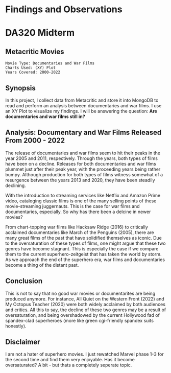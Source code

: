 # Findings and Observations
# DA320 Midterm
## Metacritic Movies

    Movie Type: Documentaries and War Films
    Charts Used: (XY) Plot
    Years Covered: 2000-2022

## Synopsis
In this project, I collect data from Metacritic and store it into MongoDB to read and perform an analysis between documentaries and war films. I use an XY Plot to visualize my findings. I will be answering the question: **Are documentaries and war films still in?**

## Analysis: Documentary and War Films Released From 2000 - 2022
The release of documentaries and war films seem to hit their peaks in the year 2005 and 2011, respectively. Through the years, both types of films have been on a decline. Releases for both documentaries and war films plummet just after their peak year, with the proceeding years being rather bumpy. Although production for both types of films witness somewhat of a resurgence between the years 2013 and 2020, they have been steadily declining. 

With the introduction to streaming services like Netflix and Amazon Prime video, cataloging classic films is one of the many selling points of these movie-streaming juggernauts. This is the case for war films and documentaries, especially. So why has there been a delcine in newer movies? 

From chart-topping war films like Hacksaw Ridge (2016) to critically acclaimed documentaries like March of the Penguins (2005), there are many great films of the past that have solidified themselves as iconic. Due to the oversaturation of these types of films, one might argue that these two genres have become stagnant. This is especially the case if we compare them to the current superhero-zeitgeist that has taken the world by storm. As we approach the end of the superhero era, war films and documentaries become a thing of the distant past. 

## Conclusion
This is not to say that no good war movies or documentarites are being produced anymore. For instance, All Quiet on the Western Front (2022) and My Octopus Teacher (2020) were both widely acclaimed by both audiences and critics. All this to say, the decline of these two genres may be a result of oversaturation, and being overshadowed by the current Hollywood fad of spandex-clad superheroes (more like green cgi-friendly spandex suits honestly).  

## Disclaimer
I am not a hater of superhero movies. I just rewatched Marvel phase 1-3 for the second time and find them very enjoyable. Has it become oversaturated? A bit - but thats a completely seperate topic. 
    
